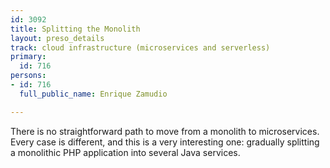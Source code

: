 ```yaml
---
id: 3092
title: Splitting the Monolith
layout: preso_details
track: cloud infrastructure (microservices and serverless)
primary:
  id: 716
persons:
- id: 716
  full_public_name: Enrique Zamudio

---
```

There is no straightforward path to move from a monolith to microservices. Every case is different, and this is a very interesting one: gradually splitting a monolithic PHP application into several Java services.
